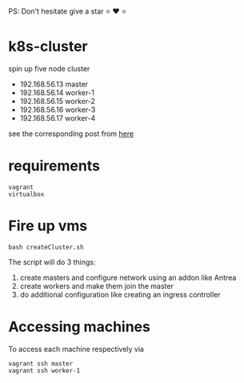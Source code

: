 PS: Don't hesitate  give a star ⭐ :heart: :star: 

# k8s-cluster

spin up five node cluster

* 192.168.56.13 master
* 192.168.56.14 worker-1
* 192.168.56.15 worker-2
* 192.168.56.16 worker-3
* 192.168.56.17 worker-4

see the corresponding post from [here](https://baykara.medium.com/setup-own-kubernetes-cluster-via-virtualbox-99a82605bfcc)

# requirements
```
vagrant
virtualbox
```

# Fire up vms

``` 
bash createCluster.sh
```

The script will do 3 things:

1. create masters and configure network using an addon like Antrea
2. create workers and make them join the master
3. do additional configuration like creating an ingress controller

# Accessing machines

To access each machine respectively via 

```
vagrant ssh master
vagrant ssh worker-1
```
